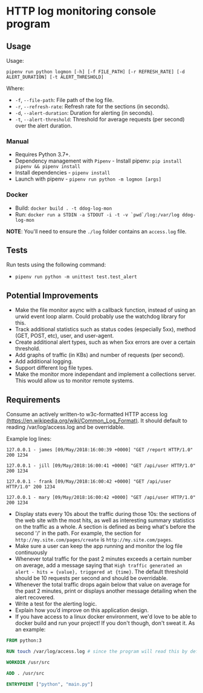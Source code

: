 # HTTP log monitoring console program

## Usage

Usage:

```shell
pipenv run python logmon [-h] [-f FILE_PATH] [-r REFRESH_RATE] [-d ALERT_DURATION] [-t ALERT_THRESHOLD]
```

Where:

- `-f`, `--file-path`: File path of the log file.
- `-r`, `--refresh-rate`: Refresh rate for the sections (in seconds).
- `-d`, `--alert-duration`: Duration for alerting (in seconds).
- `-t`, `--alert-threshold`: Threshold for average requests (per second) over the alert duration.

### Manual

- Requires Python 3.7+.
- Dependency management with `Pipenv` - Install pipenv: `pip install pipenv && pipenv install`
- Install dependencies - `pipenv install`
- Launch with pipenv - `pipenv run python -m logmon [args]`

### Docker

- Build: `docker build . -t ddog-log-mon`
- Run: ``docker run a STDIN -a STDOUT -i -t -v `pwd`/log:/var/log ddog-log-mon``

**NOTE**: You'll need to ensure the `./log` folder contains an `access.log` file.

## Tests

Run tests using the following command:

- `pipenv run python -m unittest test.test_alert`

## Potential Improvements

- Make the file monitor async with a callback function, instead of using an urwid event loop alarm. Could probably use the watchdog library for this.
- Track additional statistics such as status codes (especially 5xx), method (GET, POST, etc), user, and user-agent.
- Create additional alert types, such as when 5xx errors are over a certain threshold.
- Add graphs of traffic (in KBs) and number of requests (per second).
- Add additional logging.
- Support different log file types.
- Make the monitor more independant and implement a collections server. This would allow us to monitor remote systems.

## Requirements

Consume an actively written-to w3c-formatted HTTP access log [(https://en.wikipedia.org/wiki/Common_Log_Format)](https://en.wikipedia.org/wiki/Common_Log_Format). It should default to reading /var/log/access.log and be overridable.

Example log lines:

```plaintext
127.0.0.1 - james [09/May/2018:16:00:39 +0000] "GET /report HTTP/1.0" 200 1234

127.0.0.1 - jill [09/May/2018:16:00:41 +0000] "GET /api/user HTTP/1.0" 200 1234

127.0.0.1 - frank [09/May/2018:16:00:42 +0000] "GET /api/user HTTP/1.0" 200 1234

127.0.0.1 - mary [09/May/2018:16:00:42 +0000] "GET /api/user HTTP/1.0" 200 1234
```

- Display stats every 10s about the traffic during those 10s: the sections of the web site with the most hits, as well as interesting summary statistics on the traffic as a whole. A section is defined as being what's before the second '/' in the path. For example, the section for `http://my.site.com/pages/create` is `http://my.site.com/pages`.
- Make sure a user can keep the app running and monitor the log file continuously
- Whenever total traffic for the past 2 minutes exceeds a certain number on average, add a message saying that `High traffic generated an alert - hits = {value}, triggered at {time}`. The default threshold should be 10 requests per second and should be overridable.
- Whenever the total traffic drops again below that value on average for the past 2 minutes, print or displays another message detailing when the alert recovered.
- Write a test for the alerting logic.
- Explain how you’d improve on this application design.
- If you have access to a linux docker environment, we'd love to be able to docker build and run your project! If you don't though, don't sweat it. As an example:

```dockerfile
FROM python:3

RUN touch /var/log/access.log # since the program will read this by default

WORKDIR /usr/src

ADD . /usr/src

ENTRYPOINT ["python", "main.py"]
```